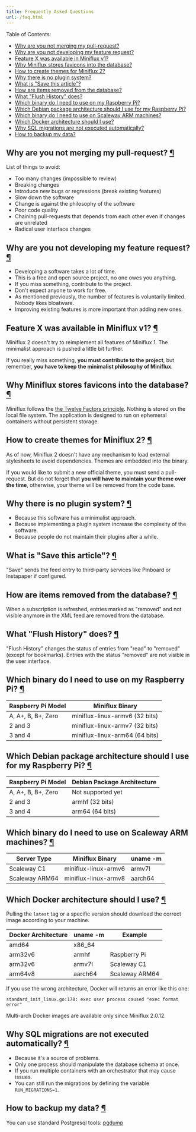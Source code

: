 ```yaml
---
title: Frequently Asked Questions
url: /faq.html
---
```


Table of Contents:

- [Why are you not merging my pull-request?](#pull-request)
- [Why are you not developing my feature request?](#feature-request)
- [Feature X was available in Miniflux v1?](#missing-feature-v2)
- [Why Miniflux stores favicons into the database?](#favicons-storage)
- [How to create themes for Miniflux 2?](#themes)
- [Why there is no plugin system?](#plugins)
- [What is "Save this article"?](#save-article)
- [How are items removed from the database?](#entries-suppression)
- [What "Flush History" does?](#flush-history)
- [Which binary do I need to use on my Raspberry Pi?](#arm-pi)
- [Which Debian package architecture should I use for my Raspberry Pi?](#debian-pi-arch)
- [Which binary do I need to use on Scaleway ARM machines?](#arm-scaleway)
- [Which Docker architecture should I use?](#docker-arch)
- [Why SQL migrations are not executed automatically?](#sql-migrations)
- [How to backup my data?](#backup)

<h2 id="pull-request">Why are you not merging my pull-request? <a class="anchor" href="#pull-request" title="Permalink">¶</a></h2>

List of things to avoid:

- Too many changes (impossible to review)
- Breaking changes
- Introduce new bugs or regressions (break existing features)
- Slow down the software
- Change is against the philosophy of the software
- Poor code quality
- Chaining pull-requests that depends from each other even if changes are unrelated
- Radical user interface changes

<h2 id="feature-request">Why are you not developing my feature request? <a class="anchor" href="#feature-request" title="Permalink">¶</a></h2>

- Developing a software takes a lot of time.
- This is a free and open source project, no one owes you anything.
- If you miss something, contribute to the project.
- Don't expect anyone to work for free.
- As mentioned previously, the number of features is voluntarily limited. Nobody likes bloatware.
- Improving existing features is more important than adding new ones.

<h2 id="missing-feature-v2">Feature X was available in Miniflux v1? <a class="anchor" href="#missing-feature-v2" title="Permalink">¶</a></h2>

Miniflux 2 doesn't try to reimplement all features of Miniflux 1.
The minimalist approach is pushed a little bit further.

If you really miss something, **you must contribute to the project**, but remember, **you have to keep the minimalist philosophy of Miniflux**.

<h2 id="favicons-storage">Why Miniflux stores favicons into the database? <a class="anchor" href="#favicons-storage" title="Permalink">¶</a></h2>

Miniflux follows the [the Twelve Factors principle](https://12factor.net/).
Nothing is stored on the local file system.
The application is designed to run on ephemeral containers without persistent storage.

<h2 id="themes">How to create themes for Miniflux 2? <a class="anchor" href="#themes" title="Permalink">¶</a></h2>

As of now, Miniflux 2 doesn't have any mechanism to load external stylesheets to avoid dependencies.
Themes are embedded into the binary.

If you would like to submit a new official theme, you must send a pull-request.
But do not forget that **you will have to maintain your theme over the time**, otherwise, your theme will be removed from the code base.

<h2 id="plugins">Why there is no plugin system? <a class="anchor" href="#plugins" title="Permalink">¶</a></h2>

- Because this software has a minimalist approach.
- Because implementing a plugin system increase the complexity of the software.
- Because people do not maintain their plugins after a while.

<h2 id="save-article">What is "Save this article"? <a class="anchor" href="#save-article" title="Permalink">¶</a></h2>

"Save" sends the feed entry to third-party services like Pinboard or Instapaper if configured.

<h2 id="entries-suppression">How are items removed from the database? <a class="anchor" href="#entries-suppression" title="Permalink">¶</a></h2>

When a subscription is refreshed, entries marked as "removed" and not visible anymore in the XML feed are removed from the database.

<h2 id="flush-history">What "Flush History" does? <a class="anchor" href="#flush-history" title="Permalink">¶</a></h2>

"Flush History" changes the status of entries from "read" to "removed" (except for bookmarks).
Entries with the status "removed" are not visible in the user interface.

<h2 id="arm-pi">Which binary do I need to use on my Raspberry Pi? <a class="anchor" href="#arm-pi" title="Permalink">¶</a></h2>

Raspberry Pi Model  | Miniflux Binary
--------------------|---------------------
A, A+, B, B+, Zero  | miniflux-linux-armv6 (32 bits)
2 and 3             | miniflux-linux-armv7 (32 bits)
3 and 4             | miniflux-linux-arm64 (64 bits)

<h2 id="debian-pi-arch">Which Debian package architecture should I use for my Raspberry Pi? <a class="anchor" href="#debian-pi-arch" title="Permalink">¶</a></h2>

Raspberry Pi Model  | Debian Package Architecture
--------------------|---------------------
A, A+, B, B+, Zero  | Not supported yet
2 and 3             | armhf (32 bits)
3 and 4             | arm64 (64 bits)

<h2 id="arm-scaleway">Which binary do I need to use on Scaleway ARM machines? <a class="anchor" href="#arm-scaleway" title="Permalink">¶</a></h2>

Server Type    | Miniflux Binary       | uname -m
---------------|-----------------------|---------
Scaleway C1    | miniflux-linux-armv6  |  armv7l
Scaleway ARM64 | miniflux-linux-armv8  |  aarch64

<h2 id="docker-arch">Which Docker architecture should I use? <a class="anchor" href="#docker-arch" title="Permalink">¶</a></h2>

Pulling the `latest` tag or a specific version should download the correct image according to your machine.

Docker Architecture | uname -m | Example
--------------------|----------|---------------
amd64               |  x86_64  |
arm32v6             |  armhf   | Raspberry Pi
arm32v6             |  armv7l  | Scaleway C1
arm64v8             |  aarch64 | Scaleway ARM64

If you use the wrong architecture, Docker will returns an error like this one:

```
standard_init_linux.go:178: exec user process caused "exec format error"
```

<p class="info">Multi-arch Docker images are available only since Miniflux 2.0.12.</p>

<h2 id="sql-migrations">Why SQL migrations are not executed automatically? <a class="anchor" href="#sql-migrations" title="Permalink">¶</a></h2>

- Because it's a source of problems.
- Only one process should manipulate the database schema at once.
- If you run multiple containers with an orchestrator that may cause issues.
- You can still run the migrations by defining the variable `RUN_MIGRATIONS=1`.

<h2 id="backup">How to backup my data? <a class="anchor" href="#backup" title="Permalink">¶</a></h2>

You can use standard Postgresql tools: [pgdump](https://www.postgresql.org/docs/current/app-pgdump.html)
